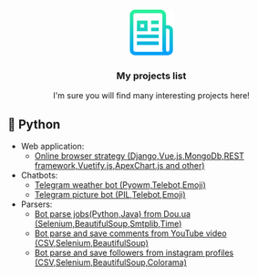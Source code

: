 <br />
<p align="center">
  <a href="https://github.com/Aarrtteemm123/PROJECTS-LIST">
    <img src="logo.png" alt="Logo" width="80" height="80">
  </a>

  <h3 align="center">My projects list</h3>

  <p align="center">
    I'm sure you will find many interesting projects here!
    <br />
  </p>
</p>
<h2>&#x1F537; Python</h2>

- Web application:
  - [Online browser strategy (Django,Vue.js,MongoDb,REST framework,Vuetify.js,ApexChart.js and other)](https://github.com/Aarrtteemm123/strategy-game-server)
- Chatbots:
  - [Telegram weather bot (Pyowm,Telebot,Emoji)](https://github.com/Aarrtteemm123/TelegramBots)
  - [Telegram picture bot (PIL,Telebot,Emoji)](https://github.com/Aarrtteemm123/TelegramBots/tree/pictureBot)
- Parsers:
  - [Bot parse jobs(Python,Java) from Dou.ua (Selenium,BeautifulSoup,Smtplib,Time)](https://github.com/Aarrtteemm123/Parsers)
  - [Bot parse and save comments from YouTube video (CSV,Selenium,BeautifulSoup)](https://github.com/Aarrtteemm123/Parsers/tree/YT-com-parser)
  - [Bot parse and save followers from instagram profiles (CSV,Selenium,BeautifulSoup,Colorama)](https://github.com/Aarrtteemm123/Parsers/tree/InstaSub)
